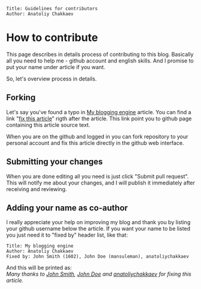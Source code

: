     Title: Guidelines for contributors
    Author: Anatoliy Chakkaev

# How to contribute

This page describes in details process of contributing to this blog. Basically
all you need to help me - github account and english skills. And I promise to put
your name under article if you want.

So, let's overview process in details.

## Forking

Let's say you've found a typo in [My blogging
engine](/blog/my-blogging-engine.html) article. You can find a link "[fix this
article](https://github.com/anatoliychakkaev/blog-content/blob/master/articles/my-blogging-engine.md)"
rigth after the article. This link point you to github page containing this
article source text.

When you are on the github and logged in you can fork repository to your
personal account and fix this article directly in the github web interface.

## Submitting your changes

When you are done editing all you need is just click "Submit pull request". This
will notify me about your changes, and I will publish it immediately after
receiving and reviewing.

## Adding your name as co-author

I really appreciate your help on improving my blog and thank you by listing your
github username below the article. If you want your name to be listed you just
need it to "fixed by" header list, like that:

    Title: My blogging engine
    Author: Anatoliy Chakkaev
    Fixed by: John Smith (1602), John Doe (mansuleman), anatoliychakkaev

And this will be printed as:<br/>
*Many thanks to [John Smith](https://github.com/1602), [John
Doe](https://mansuleman) and
[anatoliychakkaev](https://github.com/anatoliychakkaev) for fixing this
article.*
